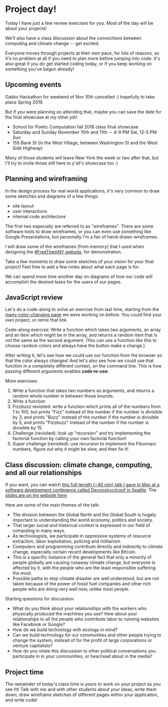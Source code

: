 # Project day!
Today I have just a few review exercises for you. Most of the day will be about your projects!

We'll also have a class discussion about the connections between computing and climate change -- get excited.

Everyone moves through projects at their own pace, for lots of reasons, so it's no problem at all if you need to plan more before jumping into code.
It's also great if you do get started coding today, or if you keep working on something you've begun already!

## Upcoming events
Gakko Hackathon for weekend of Nov 10th cancelled :( hopefully to take place Spring 2019.

But if you were planning on attending that, maybe you can save the date for the final showcase at my other job!
- School for Poetic Computation fall 2018 class final showcase
- Saturday and Sunday November 10th and 11th -- 4-9 PM Sat, 12-5 PM Sun
- 155 Bank St (in the West Village, between Washington St and the West Side Highway)

Many of those students will leave New York the week or two after that, but I'll try to invite those still here to y'all's showcase too :)

## Planning and wireframing
In the design process for real world applications, it's very common to draw some sketches and diagrams of a few things:
- site layout
- user interactions
- internal code architecture

The first two especially are referred to as "wireframes".
There are some software tools to draw wireframes, or you can even use something like Google Presentations,
but personally I'm a fan of hand-drawn wireframes.

I will draw some of the wireframes (from memory) that I used when designing the [#FreeThemNY website](http://freethemny.com), for demonstration.

Take a few moments to draw some sketches of your vision for your final project!
Feel free to add a few notes about what each page is for.

We can spend more time another day on diagrams of how our code will accomplish the desired tasks for the users of our pages.

## JavaScript review
Let's do a code-along to solve an exercise from last time, starting from the [many-color-changing page](https://glitch.com/edit/#!/gakko-many-color-mode?path=script.js:3:0)
we were working on before. You could find your own project, or remix that link.

Code-along exercise:
Write a function which takes two arguments, an array and an item which might be in the array,
and returns a random item that is not the same as the second argument.
(You can use a function like this to choose random colors and always have the button make a change.)

After writing it, let's see how we could use our function from the browser so that the color always changes!
And let's also see how we could use that function in a completely different context, on the command line.
This is how passing different arguments enables **code re-use**.

More exercises:
1. Write a function that takes two numbers as arguments, and returns a random whole number in between those bounds.
2. Write a function 
3. Fizzbuzz revisited: write a function which prints all of the numbers from 1 to 100,
but prints "Fizz" instead of the number if the number is divisible by 3,
and prints "Buzz" instead of the number if the number is divisible by 5,
and prints "Fizzbuzz" instead of the number if the number is divisible by 15.
4. Challenge (revisited): look up "recursion" and try implementing the factorial function by calling your own factorial function!
5. Super challenge (revisited): use recursion to implement the Fibonnaci numbers, figure out why it might be slow, and then fix it!

## Class discussion: climate change, computing, and all our relationships
If you want, you can watch [this full-length (~40 min) talk I gave in May at a software development conference called Deconstructconf in Seattle](https://www.deconstructconf.com/2018/nabil-hassein-computing-climate-change-and-all-our-relationships).
The [slides are on my website here](https://nabilhassein.github.io/slides/deconstructconf-2018/assets/player/KeynoteDHTMLPlayer.html#0).

Here are some of the main themes of the talk:
- The division between the Global North and the Global South is hugely important to understanding the world economy, politics and society.
- That larger social and historical context is expressed in our field of computing in many ways.
- As technologists, we participate in oppressive systems of resource extraction, labor exploitation, policing and militarism.
- Computers and programming contribute directly and indirectly to climate change, especially certain recent developments like Bitcoin.
- This is a specific instance of the general fact that only a minority of people globally are causing runaway climate change, but everyone is affected by it, with the people who are the least responsible suffering the most.
- Possible paths to stop climate disaster are well understood, but are not taken because of the power of fossil fuel companies and other rich people who are doing very well now, unlike most people.

Starting questions for discussion:
- What do you think about your relationships with the workers who physically produced the machines you use? How about your relationships to all the people who contribute labor to running websites like Facebook or Google?
- How do we build technology with ecology in mind?
- Can we build technology for our communities and other people trying to change the system, instead of for the profit of large corporations or venture capitalists?
- How do you relate this discussion to other political conversations you participate in in your communities, or hear/read about in the media?

## Project time
The remainder of today's class time is yours to work on your project as you see fit!
Talk with me and with other students about your ideas, write them down, draw wireframe sketches of different pages within your application, and write code!
